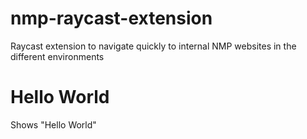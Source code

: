 # nmp-raycast-extension
Raycast extension to navigate quickly to internal NMP websites in the different environments
# Hello World

Shows "Hello World"
